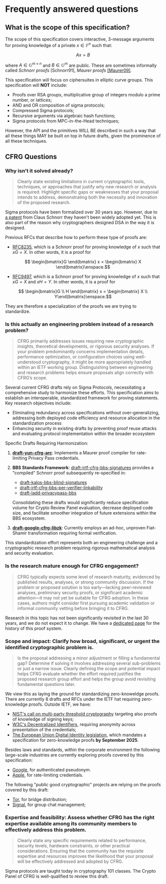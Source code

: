 # Frequently answered questions

## What is the scope of this specification?

The scope of this specification covers interactive, 3-message arguments for proving knowledge of a private $x \in \mathbb{F}^n$ such that:

$$Ax = B$$

where $A \in \mathbb{G}^{m \times n}$ and $B \in \mathbb{G}^m$ are public. These are sometimes informally called _Schnorr proofs_ [Schnorr91], _Maurer proofs_ [[Maurer09]](https://crypto-test.ethz.ch/publications/files/Maurer09.pdf).

This specification will focus on ciphersuites in elliptic curve groups.
This specification will **NOT** include:
- Proofs over RSA groups, multiplicative group of integers modulo a prime number, or lattices;
- AND and OR composition of sigma protocols;
- Compressed Sigma protocols;
- Recursive arguments via algebraic hash functions;
- Sigma protocols from MPC-in-the-Head techniques;

However, the API and the primitives WILL BE described in such a way that all these things MAY be built on top in future drafts, given the prominence of all these techniques.

## CFRG Questions

### Why isn’t it solved already?

> Clearly state existing limitations in current cryptographic tools, techniques, or approaches that justify why new research or analysis is required. Highlight specific gaps or weaknesses that your proposal intends to address, demonstrating both the necessity and innovation of the proposed research.

Sigma protocols have been formalized over 30 years ago. However, due to [a patent](https://patents.google.com/patent/US4995082A/en) from Claus Schnorr they haven't been widely adopted yet. This is also part of the reason why cryptographers designed DSA in the way it is designed.

Previous RFCs that describe how to perform these type of proofs are:
- [RFC8235](https://datatracker.ietf.org/doc/html/rfc8235), which is a Schnorr proof for proving knowledge of $x$ such that $xG = X$. In other words, it is a proof for
```math
   \begin{bmatrix}G \end{bmatrix} x = \begin{bmatrix} X \end{bmatrix}\enspace.
```
- [RFC9497](https://datatracker.ietf.org/doc/html/rfc9497#section-2.2), which is a Schnorr proof for proving knowledge of $x$ such that $xG = X$ and $x H = Y$. In other words, it is a proof for

```math
   \begin{bmatrix}G \\ H \end{bmatrix} x = \begin{bmatrix} X \\ Y\end{bmatrix}\enspace.
```

They are therefore a specialization of the proofs we are trying to standardize.

### Is this actually an engineering problem instead of a research problem?

> CFRG primarily addresses issues requiring new cryptographic insights, theoretical developments, or rigorous security analyses. If your problem predominantly concerns implementation details, performance optimization, or configuration choices using well-understood cryptography, it might be more appropriately handled within an IETF working group. Distinguishing between engineering and research problems helps ensure proposals align correctly with CFRG’s scope.

Several current CFRG drafts rely on Sigma Protocols, necessitating a comprehensive study to harmonize these efforts. This specification aims to establish an interoperable, standardized framework for proving statements. Key research objectives include:

- Eliminating redundancy across specifications without over-generalizing, addressing both deployed code efficiency and resource allocation in the standardization process
- Enhancing security in existing drafts by preventing proof reuse attacks and evaluating protocol implementation within the broader ecosystem

Specific Drafts Requiring Harmonization:

1. **[draft-yun-cfrg-arc](https://datatracker.ietf.org/doc/draft-yun-cfrg-arc/)**: Implements a Maurer proof compiler for rate-limiting Privacy Pass credentials.

2. **BBS Standards Framework**: [draft-irtf-cfrg-bbs-signatures](https://datatracker.ietf.org/doc/draft-irtf-cfrg-bbs-signatures/) provides a "compiled" Schnorr proof subsequently re-specified in:
   - [draft-kalos-bbs-blind-signatures](https://datatracker.ietf.org/doc/draft-kalos-bbs-blind-signatures/)
   - [draft-irtf-cfrg-bbs-per-verifier-linkability](https://datatracker.ietf.org/doc/draft-irtf-cfrg-bbs-per-verifier-linkability/)
   - [draft-ladd-privacypass-bbs](https://datatracker.ietf.org/doc/draft-ladd-privacypass-bbs/)

   Consolidating these drafts would significantly reduce specification volume for Crypto Review Panel evaluation, decrease deployed code size, and facilitate smoother integration of future extensions within the BBS ecosystem.

3. **[draft-google-cfrg-libzk](https://datatracker.ietf.org/doc/draft-google-cfrg-libzk/)**: Currently employs an ad-hoc, unproven Fiat-Shamir transformation requiring formal verification.

This standardization effort represents both an engineering challenge and a cryptographic research problem requiring rigorous mathematical analysis and security evaluation.

### Is the research mature enough for CFRG engagement?

> CFRG typically expects some level of research maturity, evidenced by published results, analyses, or strong community discussion. If the problem or proposed solution is too early—lacking peer-reviewed analyses, preliminary security proofs, or significant academic attention—it may not yet be suitable for CFRG adoption. In these cases, authors might consider first pursuing academic validation or informal community vetting before bringing it to CFRG.

Research in this topic has not been significantly revisited in the last 30 years, and we do not expect it to change. We have a [dedicated page](https://sigma.zkproof.org/history) for the history of this proof system.

### Scope and impact: Clarify how broad, significant, or urgent the identified cryptographic problem is.

> Is the proposal addressing a minor adjustment or filling a fundamental gap? Determine if solving it involves addressing several sub-problems or just a narrow issue​. Clearly defining the scope and potential impact helps CFRG evaluate whether the effort required justifies the proposed research group effort and helps the group avoid revisiting fundamental questions later.

We view this as laying the ground for standardizing zero-knoweldge proofs. There are currently 8 drafts and RFCs under the IETF hat requiring zero-knowledge proofs.
Outside IETF, we have:
- [NIST's call on multi-party threshold cryptography](https://csrc.nist.gov/projects/threshold-cryptography) targeting also proofs of knowledge of signing keys;
- [W3C's Decentralized Identifiers](https://www.w3.org/TR/did-1.0/), requiring anonymity across presentation of the credentials;
- [The European Union Digital Identity legislation](https://github.com/eu-digital-identity-wallet/eudi-doc-architecture-and-reference-framework/blob/main/docs/discussion-topics/g-zero-knowledge-proof.md), which mandates a specification for zero-knowledge proofs **by September 2025**.

Besides laws and standards, within the corporate environment the following large-scale industries are currently exploring proofs covered by this specification:
- [Google](https://github.com/SamuelSchlesinger/authenticated-pseudonyms/blob/dev/combined/design/Private_BBS_Security.pdf), for authenticated pseudonym.
- [Apple](https://github.com/chris-wood/draft-arc/blob/main/draft-yun-cfrg-arc.md), for rate-limiting credentials.

The following "public good cryptographic" projects are relying on the proofs covered by this draft:
- [Tor](https://gitlab.torproject.org/tpo/anti-censorship/lox/-/tree/main/crates/lox-library?ref_type=heads), for bridge distribution;
- [Signal](https://github.com/signalapp/libsignal/blob/main/rust/poksho/), for group chat management;


### Expertise and feasibility: Assess whether CFRG has the right expertise available among its community members to effectively address this problem.

> Clearly state any specific requirements related to performance, security levels, hardware constraints, or other practical considerations. Ensuring that the community has the requisite expertise and resources improves the likelihood that your proposal will be effectively addressed and adopted by CFRG.


Sigma protocols are taught today in cryptography 101 classes. The Crypto Panel of CFRG is well-qualified to review this draft.
